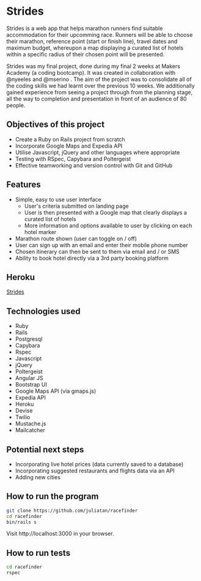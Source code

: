 Strides
=======

Strides is a web app that helps marathon runners find suitable accommodation for
their upcomming race. Runners will be able to choose their marathon, reference point 
(start or finish line), travel dates and maximum budget, whereupon a map displaying
a curated list of hotels within a specific radius of their chosen point will be
presented.

Strides was my final project, done during my final 2 weeks at Makers Academy (a coding bootcamp).
It was created in collaboration with @nyeeles and @mserino .
The aim of the project was to consolidate all of the coding skills we had learnt
over the previous 10 weeks. We additionally gained experience from seeing a project
through from the planning stage, all the way to completion and presentation in front
of an audience of 80 people.

Objectives of this project
--------------------------
- Create a Ruby on Rails project from scratch
- Incorporate Google Maps and Expedia API
- Utilise Javascript, jQuery and other languages where appropriate
- Testing with RSpec, Capybara and Poltergeist
- Effective teamworking and version control with Git and GitHub

Features
--------
- Simple, easy to use user interface
    * User's criteria submitted on landing page
    * User is then presented with a Google map that clearly displays a curated list of hotels
    * More information and options available to user by clicking on each hotel marker
- Marathon route shown (user can toggle on / off)
- User can sign up with an email and enter their mobile phone number
- Chosen itinerary can then be sent to them via email and / or SMS
- Ability to book hotel directly via a 3rd party booking platform

Heroku
------
[Strides](http://strides.herokuapp.com/)

Technologies used
-----------------
- Ruby
- Rails
- Postgresql
- Capybara
- Rspec
- Javascript
- jQuery
- Poltergeist
- Angular JS
- Bootstrap UI
- Google Maps API (via gmaps.js)
- Expedia API
- Heroku
- Devise
- Twilio
- Mustache.js
- Mailcatcher

Potential next steps
--------------------
- Incorporating live hotel prices (data currently saved to a database)
- Incorporating suggested restaurants and flights data via an API
- Adding new cities

How to run the program
----------------------

```sh
git clone https://github.com/juliatan/racefinder
cd racefinder
bin/rails s
```

Visit http://localhost:3000 in your browser.

How to run tests
----------------

```sh
cd racefinder
rspec
```
